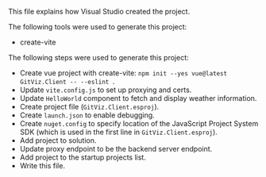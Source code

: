 This file explains how Visual Studio created the project.

The following tools were used to generate this project:
- create-vite

The following steps were used to generate this project:
- Create vue project with create-vite: `npm init --yes vue@latest GitViz.Client -- --eslint `.
- Update `vite.config.js` to set up proxying and certs.
- Update `HelloWorld` component to fetch and display weather information.
- Create project file (`GitViz.Client.esproj`).
- Create `launch.json` to enable debugging.
- Create `nuget.config` to specify location of the JavaScript Project System SDK (which is used in the first line in `GitViz.Client.esproj`).
- Add project to solution.
- Update proxy endpoint to be the backend server endpoint.
- Add project to the startup projects list.
- Write this file.
